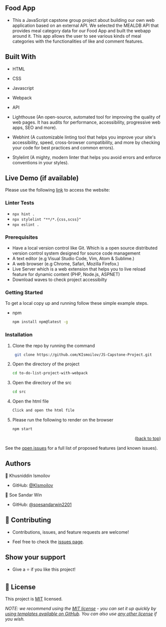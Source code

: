 ## Food App

- This a JavaScript capstone group project about building our own web application based on an external API. We selected the MEALDB API that provides meal category data for our Food App and built the webapp around it.
This app allows the user to see various kinds of meal categories with the functionalities of like and comment features.
## Built With

- HTML

- CSS

- Javascript

- Webpack

- API

- Lighthouse (An open-source, automated tool for improving the quality of web pages. It has audits for performance, accessibility, progressive web apps, SEO and more).

- Webhint (A customizable linting tool that helps you improve your site's accessibility, speed, cross-browser compatibility, and more by checking your code for best practices and common errors).

- Stylelint (A mighty, modern linter that helps you avoid errors and enforce conventions in your styles).

## Live Demo (if available)
Please use the following [link]() to access the website: 
### Linter Tests

- `npx hint .`
- `npx stylelint "**/*.{css,scss}"`
- `npx eslint .`

### Prerequisites

- Have a local version control like Git. Which is a open source distributed version control system designed for source code management
- A text editor (e.g Visual Studio Code, Vim, Atom & Sublime.)
- A web browser (e.g Chrome, Safari, Mozilla Firefox.)
- Live Server which is a web extension that helps you to live reload feature for dynamic content (PHP, Node.js, ASPNET)
- Download waves to check project accessibilty

### Getting Started

To get a local copy up and running follow these simple example steps.

- npm
  ```sh
  npm install npm@latest -g
  ```

### Installation

1. Clone the repo by running the command
   ```sh
    git clone https://github.com/KIsmoilov/JS-Capstone-Project.git
   ```
2. Open the directory of the project
   ```sh
   cd to-do-list-project-with-webpack
   ```
3. Open the directory of the src
   ```sh
   cd src
   ```
4. Open the html file
   ```sh
   Click and open the html file
   ```
5. Please run the following to render on the browser
   ```sh
   npm start
   ```

<p align="right">(<a href="#top">back to top</a>)</p>

See the [open issues](#) for a full list of proposed features (and known issues).

## Authors

👤 Khusniddin Ismoilov

- GitHub: [@KIsmoilov](https://github.com/KIsmoilov)

👤 Soe Sandar Win

- GitHub: [@soesandarwin2201](https://github.com/soesandarwin2201)

## 🤝 Contributing

- Contributions, issues, and feature requests are welcome!

- Feel free to check the [issues page](https://github.com/KIsmoilov/JS-Capstone-Project/issues).

## Show your support

- Give a ⭐️ if you like this project!

## 📝 License

This project is [MIT](./LICENSE) licensed.

_NOTE: we recommend using the [MIT license](https://choosealicense.com/licenses/mit/) - you can set it up quickly by [using templates available on GitHub](https://docs.github.com/en/communities/setting-up-your-project-for-healthy-contributions/adding-a-license-to-a-repository). You can also use [any other license](https://choosealicense.com/licenses/) if you wish._